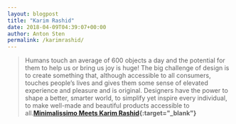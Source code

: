 ```yaml
---
layout: blogpost
title: "Karim Rashid"
date: 2018-04-09T04:39:07+00:00
author: Anton Sten
permalink: /karimrashid/
---
```


>Humans touch an average of 600 objects a day and the potential for them to help us or bring us joy is huge! The big challenge of design is to create something that, although accessible to all consumers, touches people’s lives and gives them some sense of elevated experience and pleasure and is original. Designers have the power to shape a better, smarter world, to simplify yet inspire every individual, to make well-made and beautiful products accessible to all.**[Minimalissimo Meets Karim Rashid](https://minimalissimo.com/interviews/minimalissimo-meets-karim-rashid/){:target="_blank"}**
